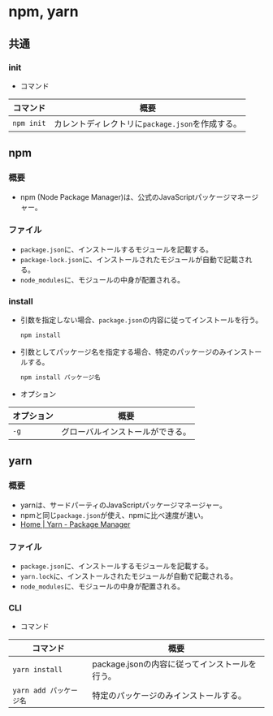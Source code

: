 # npm, yarn

## 共通

### init

- コマンド

|コマンド|概要|
|---|---|
|`npm init`|カレントディレクトリに`package.json`を作成する。|

## npm

### 概要

- npm (Node Package Manager)は、公式のJavaScriptパッケージマネージャー。

### ファイル

- `package.json`に、インストールするモジュールを記載する。
- `package-lock.json`に、インストールされたモジュールが自動で記載される。
- `node_modules`に、モジュールの中身が配置される。

### install

- 引数を指定しない場合、`package.json`の内容に従ってインストールを行う。

  ```bash
  npm install
  ```

- 引数としてパッケージ名を指定する場合、特定のパッケージのみインストールする。

  ```bash
  npm install パッケージ名
  ```

- オプション

|オプション|概要|
|---|---|
|`-g`|グローバルインストールができる。|

## yarn

### 概要

- yarnは、サードパーティのJavaScriptパッケージマネージャー。
- npmと同じ`package.json`が使え、npmに比べ速度が速い。
- [Home | Yarn - Package Manager](https://yarnpkg.com)

### ファイル

- `package.json`に、インストールするモジュールを記載する。
- `yarn.lock`に、インストールされたモジュールが自動で記載される。
- `node_modules`に、モジュールの中身が配置される。

### CLI

- コマンド

|コマンド|概要|
|---|---|
|`yarn install`|package.jsonの内容に従ってインストールを行う。|
|`yarn add パッケージ名`|特定のパッケージのみインストールする。|
